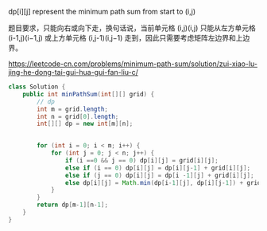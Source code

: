 dp[i][j] represent the minimum path sum from start to (i,j)


题目要求，只能向右或向下走，换句话说，当前单元格 (i,j)(i,j) 只能从左方单元格 (i-1,j)(i−1,j) 或上方单元格 (i,j-1)(i,j−1) 走到，因此只需要考虑矩阵左边界和上边界。

https://leetcode-cn.com/problems/minimum-path-sum/solution/zui-xiao-lu-jing-he-dong-tai-gui-hua-gui-fan-liu-c/



```java
class Solution {
    public int minPathSum(int[][] grid) {
        // dp
        int m = grid.length;
        int n = grid[0].length;
        int[][] dp = new int[m][n];

      
        for (int i = 0; i < m; i++) {
            for (int j = 0; j < n; j++) {
                if (i ==0 && j == 0) dp[i][j] = grid[i][j];
                else if (i == 0) dp[i][j] = dp[i][j-1] + grid[i][j];
                else if (j == 0) dp[i][j] = dp[i -1][j] + grid[i][j];
                else dp[i][j] = Math.min(dp[i-1][j], dp[i][j-1]) + grid[i][j];
            }
        }
        return dp[m-1][n-1];
    }
}
```
